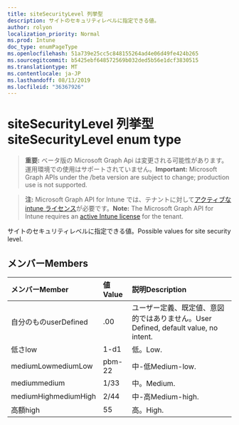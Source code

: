 ```yaml
---
title: siteSecurityLevel 列挙型
description: サイトのセキュリティレベルに指定できる値。
author: rolyon
localization_priority: Normal
ms.prod: Intune
doc_type: enumPageType
ms.openlocfilehash: 51a739e25cc5c848155264ad4e06d49fe424b265
ms.sourcegitcommit: b5425ebf648572569b032ded5b56e1dcf3830515
ms.translationtype: MT
ms.contentlocale: ja-JP
ms.lasthandoff: 08/13/2019
ms.locfileid: "36367926"
---
```

# <a name="sitesecuritylevel-enum-type"></a><span data-ttu-id="0a0b4-103">siteSecurityLevel 列挙型</span><span class="sxs-lookup"><span data-stu-id="0a0b4-103">siteSecurityLevel enum type</span></span>

> <span data-ttu-id="0a0b4-104">**重要:** ベータ版の Microsoft Graph Api は変更される可能性があります。運用環境での使用はサポートされていません。</span><span class="sxs-lookup"><span data-stu-id="0a0b4-104">**Important:** Microsoft Graph APIs under the /beta version are subject to change; production use is not supported.</span></span>

> <span data-ttu-id="0a0b4-105">**注:** Microsoft Graph API for Intune では、テナントに対して[アクティブな intune ライセンス](https://go.microsoft.com/fwlink/?linkid=839381)が必要です。</span><span class="sxs-lookup"><span data-stu-id="0a0b4-105">**Note:** The Microsoft Graph API for Intune requires an [active Intune license](https://go.microsoft.com/fwlink/?linkid=839381) for the tenant.</span></span>

<span data-ttu-id="0a0b4-106">サイトのセキュリティレベルに指定できる値。</span><span class="sxs-lookup"><span data-stu-id="0a0b4-106">Possible values for site security level.</span></span>

## <a name="members"></a><span data-ttu-id="0a0b4-107">メンバー</span><span class="sxs-lookup"><span data-stu-id="0a0b4-107">Members</span></span>
|<span data-ttu-id="0a0b4-108">メンバー</span><span class="sxs-lookup"><span data-stu-id="0a0b4-108">Member</span></span>|<span data-ttu-id="0a0b4-109">値</span><span class="sxs-lookup"><span data-stu-id="0a0b4-109">Value</span></span>|<span data-ttu-id="0a0b4-110">説明</span><span class="sxs-lookup"><span data-stu-id="0a0b4-110">Description</span></span>|
|:---|:---|:---|
|<span data-ttu-id="0a0b4-111">自分のもの</span><span class="sxs-lookup"><span data-stu-id="0a0b4-111">userDefined</span></span>|<span data-ttu-id="0a0b4-112">.0</span><span class="sxs-lookup"><span data-stu-id="0a0b4-112">0</span></span>|<span data-ttu-id="0a0b4-113">ユーザー定義、既定値、意図的ではありません。</span><span class="sxs-lookup"><span data-stu-id="0a0b4-113">User Defined, default value, no intent.</span></span>|
|<span data-ttu-id="0a0b4-114">低さ</span><span class="sxs-lookup"><span data-stu-id="0a0b4-114">low</span></span>|<span data-ttu-id="0a0b4-115">1-d</span><span class="sxs-lookup"><span data-stu-id="0a0b4-115">1</span></span>|<span data-ttu-id="0a0b4-116">低。</span><span class="sxs-lookup"><span data-stu-id="0a0b4-116">Low.</span></span>|
|<span data-ttu-id="0a0b4-117">mediumLow</span><span class="sxs-lookup"><span data-stu-id="0a0b4-117">mediumLow</span></span>|<span data-ttu-id="0a0b4-118">pbm-2</span><span class="sxs-lookup"><span data-stu-id="0a0b4-118">2</span></span>|<span data-ttu-id="0a0b4-119">中-低</span><span class="sxs-lookup"><span data-stu-id="0a0b4-119">Medium-low.</span></span>|
|<span data-ttu-id="0a0b4-120">medium</span><span class="sxs-lookup"><span data-stu-id="0a0b4-120">medium</span></span>|<span data-ttu-id="0a0b4-121">1/3</span><span class="sxs-lookup"><span data-stu-id="0a0b4-121">3</span></span>|<span data-ttu-id="0a0b4-122">中。</span><span class="sxs-lookup"><span data-stu-id="0a0b4-122">Medium.</span></span>|
|<span data-ttu-id="0a0b4-123">mediumHigh</span><span class="sxs-lookup"><span data-stu-id="0a0b4-123">mediumHigh</span></span>|<span data-ttu-id="0a0b4-124">2/4</span><span class="sxs-lookup"><span data-stu-id="0a0b4-124">4</span></span>|<span data-ttu-id="0a0b4-125">中-高</span><span class="sxs-lookup"><span data-stu-id="0a0b4-125">Medium-high.</span></span>|
|<span data-ttu-id="0a0b4-126">高額</span><span class="sxs-lookup"><span data-stu-id="0a0b4-126">high</span></span>|<span data-ttu-id="0a0b4-127">5</span><span class="sxs-lookup"><span data-stu-id="0a0b4-127">5</span></span>|<span data-ttu-id="0a0b4-128">高。</span><span class="sxs-lookup"><span data-stu-id="0a0b4-128">High.</span></span>|



